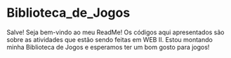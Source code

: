 # Biblioteca_de_Jogos
Salve! Seja bem-vindo ao meu ReadMe!
Os códigos aqui apresentados são sobre as atividades que estão sendo feitas em WEB II. Estou montando minha Biblioteca de Jogos e esperamos ter um bom gosto para jogos!
